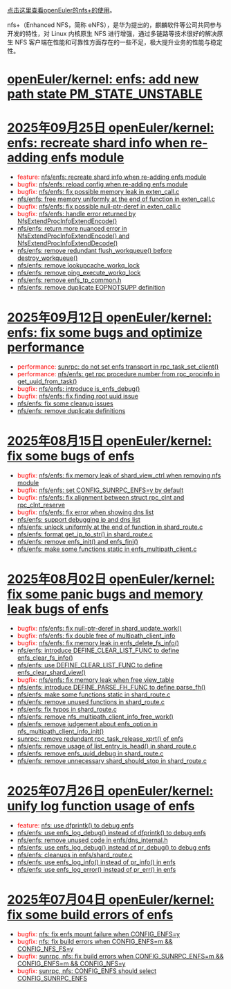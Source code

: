 [点击这里查看openEuler的nfs+的使用](https://chenxiaosong.com/course/nfs/openeuler-enfs.html)。

nfs+（Enhanced NFS，简称 eNFS），是华为提出的，麒麟软件等公司共同参与开发的特性，对 Linux 内核原生 NFS 进行增强，通过多链路等技术很好的解决原生 NFS 客户端在性能和可靠性方面存在的一些不足，极大提升业务的性能与稳定性。

# [openEuler/kernel: enfs: add new path state PM_STATE_UNSTABLE](https://gitee.com/openeuler/kernel/pulls/18249/commits)

# [2025年09月25日 openEuler/kernel: enfs: recreate shard info when re-adding enfs module](https://gitee.com/openeuler/kernel/pulls/17973/commits)

- <span style="color:red">feature: </span>[nfs/enfs: recreate shard info when re-adding enfs module](https://gitee.com/openeuler/kernel/commit/01f8a9007306f71ce2f9d1642d0de754b976c353)
- <span style="color:red">bugfix: </span>[nfs/enfs: reload config when re-adding enfs module](https://gitee.com/openeuler/kernel/commit/c83bfa180d2e2a0b9f1a39cc641b4b4839f5d8b3)
- <span style="color:red">bugfix: </span>[nfs/enfs: fix possible memory leak in exten_call.c](https://gitee.com/openeuler/kernel/commit/b31506834cd780cb0574b0d48c85cffabf73e6ca)
- [nfs/enfs: free memory uniformly at the end of function in exten_call.c](https://gitee.com/openeuler/kernel/commit/b6300d7bb68a616ffa9ee278daead4cb3e9698c1)
- <span style="color:red">bugfix: </span>[nfs/enfs: fix possible null-ptr-deref in exten_call.c](https://gitee.com/openeuler/kernel/commit/ba6ad67f35cf88bfc9036cd7c30a23957a7b38b4)
- <span style="color:red">bugfix: </span>[nfs/enfs: handle error returned by NfsExtendProcInfoExtendEncode()](https://gitee.com/openeuler/kernel/commit/d2f0e013f9f87e5d60f65602517fa9837cde5e12)
- [nfs/enfs: return more nuanced error in NfsExtendProcInfoExtendEncode() and NfsExtendProcInfoExtendDecode()](https://gitee.com/openeuler/kernel/commit/965d05feb591c2675cdcc15d4f23f1d3ca8e8610)
- [nfs/enfs: remove redundant flush_workqueue() before destroy_workqueue()](https://gitee.com/openeuler/kernel/commit/6887a78ae29e55d6bb8d99177afd2e0dc0bbe424)
- [nfs/enfs: remove lookupcache_workq_lock](https://gitee.com/openeuler/kernel/commit/8f2393a3b9b05e718df2a9bee9aafc94546b61b0)
- [nfs/enfs: remove ping_execute_workq_lock](https://gitee.com/openeuler/kernel/commit/2ce743a252aa9f7b58e7d42ae65e936c440d67b9)
- [nfs/enfs: remove enfs_tp_common.h](https://gitee.com/openeuler/kernel/commit/5797e07079ce65c21872506f9fc8cda9cc413c55)
- [nfs/enfs: remove duplicate EOPNOTSUPP definition](https://gitee.com/openeuler/kernel/commit/9b3a7b07e0df58566869da185945346f43a358f9)

# [2025年09月12日 openEuler/kernel: enfs: fix some bugs and optimize performance](https://gitee.com/openeuler/kernel/pulls/17898/commits)

- <span style="color:red">performance: </span>[sunrpc: do not set enfs transport in rpc_task_set_client()](https://gitee.com/openeuler/kernel/commit/24f295baf843a8d506ea8ff7c14f9435b8f9a62b)
- <span style="color:red">performance: </span>[nfs/enfs: get rpc procedure number from rpc_procinfo in get_uuid_from_task()](https://gitee.com/openeuler/kernel/commit/0e7a7ac732578ca804d5d81b26ef88869669d5a6)
- <span style="color:red">bugfix: </span>[nfs/enfs: introduce is_enfs_debug()](https://gitee.com/openeuler/kernel/commit/0fbb6e383e6818e7f24f90388d061f020f9640b0)
- <span style="color:red">bugfix: </span>[nfs/enfs: fix finding root uuid issue](https://gitee.com/openeuler/kernel/commit/96155a2ffed0ef662cfb6f30c9eaf575d19c9cc0)
- [nfs/enfs: fix some cleanup issues](https://gitee.com/openeuler/kernel/commit/22519a440ab80af2f3c8530aec7a4a1b3c9892ea)
- [nfs/enfs: remove duplicate definitions](https://gitee.com/openeuler/kernel/commit/960de6c02b85577e9b2851bcf1ef42a8c4b5376f)

# [2025年08月15日 openEuler/kernel: fix some bugs of enfs](https://gitee.com/openeuler/kernel/pulls/17479/commits)

- <span style="color:red">bugfix: </span>[nfs/enfs: fix memory leak of shard_view_ctrl when removing nfs module](https://gitee.com/openeuler/kernel/commit/068e87b7ffc2d168cedd409e48e262b8dc0b9017)
- <span style="color:red">bugfix: </span>[nfs/enfs: set CONFIG_SUNRPC_ENFS=y by default](https://gitee.com/openeuler/kernel/commit/0b85eddf5ae7ab0cf1aec485e0e2fbd13b38ff1b)
- <span style="color:red">bugfix: </span>[nfs/enfs: fix alignment between struct rpc_clnt and rpc_clnt_reserve](https://gitee.com/openeuler/kernel/commit/59da5fcc7897637e47a2f7c63535379b01e26909)
- <span style="color:red">bugfix: </span>[nfs/enfs: fix error when showing dns list](https://gitee.com/openeuler/kernel/commit/ef21a71a781b6fb424d5aa0229b37be4788e3136)
- [nfs/enfs: support debugging ip and dns list](https://gitee.com/openeuler/kernel/commit/7d7c14ce5591646018ff176c1e232eef23c332fb)
- [nfs/enfs: unlock uniformly at the end of function in shard_route.c](https://gitee.com/openeuler/kernel/commit/c214f46042043f23f8b916a8f7275dc49c773999)
- [nfs/enfs: format get_ip_to_str() in shard_route.c](https://gitee.com/openeuler/kernel/commit/c591cbd938429333b46451adc60a30c967b50e33)
- [nfs/enfs: remove enfs_init() and enfs_fini()](https://gitee.com/openeuler/kernel/commit/5c582afec12819031e40ac56ad6f77adccfde048)
- [nfs/enfs: make some functions static in enfs_multipath_client.c](https://gitee.com/openeuler/kernel/commit/bc954e6ba5c80f2f7fafde7cd2eb818628421786)

# [2025年08月02日 openEuler/kernel: fix some panic bugs and memory leak bugs of enfs](https://gitee.com/openeuler/kernel/pulls/17205/commits)

- <span style="color:red">bugfix: </span>[nfs/enfs: fix null-ptr-deref in shard_update_work()](https://gitee.com/openeuler/kernel/commit/b29f941d7c6454ae39e85a23d8a004f47b274505)
- <span style="color:red">bugfix: </span>[nfs/enfs: fix double free of multipath_client_info](https://gitee.com/openeuler/kernel/commit/d6f01631a69cbca08be0157a09f30a93283c50d4)
- <span style="color:red">bugfix: </span>[nfs/enfs: fix memory leak in enfs_delete_fs_info()](https://gitee.com/openeuler/kernel/commit/f42fc08b94165563565d2c3cfda2bf208b2579cd)
- [nfs/enfs: introduce DEFINE_CLEAR_LIST_FUNC to define enfs_clear_fs_info()](https://gitee.com/openeuler/kernel/commit/2d5981287b67cc1a5d9231bff267f90001251ba3)
- [nfs/enfs: use DEFINE_CLEAR_LIST_FUNC to define enfs_clear_shard_view()](https://gitee.com/openeuler/kernel/commit/c91d7a809058cb3e7dfe883f7273d2f3e4dfea5a)
- <span style="color:red">bugfix: </span>[nfs/enfs: fix memory leak when free view_table](https://gitee.com/openeuler/kernel/commit/ca593c48d1e16a8143aa02ec6f8234d1a05af45e)
- [nfs/enfs: introduce DEFINE_PARSE_FH_FUNC to define parse_fh()](https://gitee.com/openeuler/kernel/commit/341daeb30f7a89cce5b355a537c49064ccd6a0cf)
- [nfs/enfs: make some functions static in shard_route.c](https://gitee.com/openeuler/kernel/commit/219d679b1436559ee1997f657294a29631f3dfbc)
- [nfs/enfs: remove unused functions in shard_route.c](https://gitee.com/openeuler/kernel/commit/a08dbac46462aacf6b2d34dd69b7b93c67383442)
- [nfs/enfs: fix typos in shard_route.c](https://gitee.com/openeuler/kernel/commit/fddc2e489dfbdc50e57d1716641fdaad54a6bf04)
- [nfs/enfs: remove nfs_multipath_client_info_free_work()](https://gitee.com/openeuler/kernel/commit/d11adecaa2cf72263a972a7348377c7c92e50ee4)
- [nfs/enfs: remove judgement about enfs_option in nfs_multipath_client_info_init()](https://gitee.com/openeuler/kernel/commit/1b175bd74767555c8d096ff44483834b78921ec9)
- [sunrpc: remove redundant rpc_task_release_xprt() of enfs](https://gitee.com/openeuler/kernel/commit/918127ac2167cf836ce2ebcb3b15665584bccb77)
- [nfs/enfs: remove usage of list_entry_is_head() in shard_route.c](https://gitee.com/openeuler/kernel/commit/23ee6e77f816d7527aa8a0eb7bf7bcce88d99db9)
- [nfs/enfs: remove enfs_uuid_debug in shard_route.c](https://gitee.com/openeuler/kernel/commit/11caad69b1bff61d4b809a8126e866cfab81e34e)
- [nfs/enfs: remove unnecessary shard_should_stop in shard_route.c](https://gitee.com/openeuler/kernel/commit/0f58edce86117b769f8e675a2265336676c780c1)

# [2025年07月26日 openEuler/kernel: unify log function usage of enfs](https://gitee.com/openeuler/kernel/pulls/17266/commits)

<!--
搜索日志函数:
  - git diff 搜索: dprintk|dfprintk|pr_info|pr_err|pr_debug
  - vim 搜索: dprintk\|dfprintk\|pr_info\|pr_err\|pr_debug
  - grep: grep -E dprintk\|dfprintk\|pr_info\|pr_err\|pr_debug
-->

- <span style="color:red">feature: </span>[nfs: use dfprintk() to debug enfs](https://gitee.com/openeuler/kernel/commit/e6faa11b29056bfdd959b913c1da731f3f8f5770)
- [nfs/enfs: use enfs_log_debug() instead of dfprintk() to debug enfs](https://gitee.com/openeuler/kernel/commit/74cbdf25fcf1cd15c2a2de1050f8b42bd93aa9d2)
- [nfs/enfs: remove unused code in enfs/dns_internal.h](https://gitee.com/openeuler/kernel/commit/28504d23f7771a50d8bbdd1882854861ea41feb6)
- [nfs/enfs: use enfs_log_debug() instead of pr_debug() to debug enfs](https://gitee.com/openeuler/kernel/commit/fac67ff637aa9d6301bb948bdb201416a7b2405f)
- [nfs/enfs: cleanups in enfs/shard_route.c](https://gitee.com/openeuler/kernel/commit/4fa937704cd76e82c6c91fe28e9a816aab3b690c)
- [nfs/enfs: use enfs_log_info() instead of pr_info() in enfs](https://gitee.com/openeuler/kernel/commit/de09a3d1076cccbce3970d3ee1008c6f6101e9b8)
- [nfs/enfs: use enfs_log_error() instead of pr_err() in enfs](https://gitee.com/openeuler/kernel/commit/69ccb9f7620d556dc3cd02572d34b145564d8591)

# [2025年07月04日 openEuler/kernel: fix some build errors of enfs](https://gitee.com/openeuler/kernel/pulls/16891/commits)

- <span style="color:red">bugfix: </span>[nfs: fix enfs mount failure when CONFIG_ENFS=y](https://gitee.com/openeuler/kernel/commit/f4f81ee1ead7362e5bb0b6b2fdebb3049cbaa76e)
- <span style="color:red">bugfix: </span>[nfs: fix build errors when CONFIG_ENFS=m && CONFIG_NFS_FS=y](https://gitee.com/openeuler/kernel/commit/53806d18641c15b833cd6f4f7c540c3018099d7f)
- <span style="color:red">bugfix: </span>[sunrpc, nfs: fix build errors when CONFIG_SUNRPC_ENFS=m && CONFIG_ENFS=m && CONFIG_NFS=y](https://gitee.com/openeuler/kernel/commit/2b5eae5c990f2df1de43dbae22fd46ebab87a3af)
- <span style="color:red">bugfix: </span>[sunrpc, nfs: CONFIG_ENFS should select CONFIG_SUNRPC_ENFS](https://gitee.com/openeuler/kernel/commit/9ec2dde4a003ebdebab8bf6f54e2c96c229b85ce)


